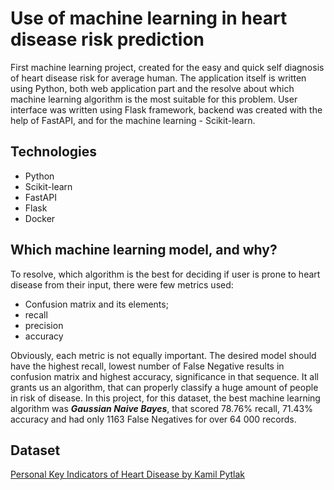 # Use of machine learning in heart disease risk prediction
First machine learning project, created for the easy and quick self diagnosis of heart disease risk for average human. The application itself is written using Python, both web application part and the resolve about which machine learning algorithm is the most suitable for this problem. User interface was written using Flask framework, backend was created with the help of FastAPI, and for the machine learning - Scikit-learn.

## Technologies
* Python
* Scikit-learn
* FastAPI
* Flask
* Docker

## Which machine learning model, and why?
To resolve, which algorithm is the best for deciding if user is prone to heart disease from their input, there were few metrics used:
* Confusion matrix and its elements;
* recall
* precision
* accuracy

Obviously, each metric is not equally important. The desired model should have the highest recall, lowest number of False Negative results in confusion matrix and highest accuracy, significance in that sequence. It all grants us an algorithm, that can properly classify a huge amount of people in risk of disease.
In this project, for this dataset, the best machine learning algorithm was ***Gaussian Naive Bayes***, that scored 78.76% recall, 71.43% accuracy and had only 1163 False Negatives for over 64 000 records.

## Dataset
[Personal Key Indicators of Heart Disease by Kamil Pytlak](https://www.kaggle.com/datasets/kamilpytlak/personal-key-indicators-of-heart-disease)
